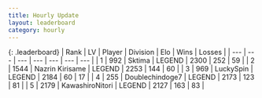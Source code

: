```yaml
---
title: Hourly Update
layout: leaderboard
category: hourly
---
```


{: .leaderboard}
| Rank | LV | Player | Division | Elo | Wins | Losses |
| --- | --- | --- | --- | --- | --- | --- |
| <span data-change="0">1</span> | 992 | <span title="ID: 353063">Sktima</span> | LEGEND | <span data-change="0">2300</span> | <span data-change="0">252</span> | <span data-change="0">59</span> |
| <span data-change="0">2</span> | 1544 | <span title="ID: 315148">Nazrin Kirisame</span> | LEGEND | <span data-change="2">2253</span> | <span data-change="1">144</span> | <span data-change="0">60</span> |
| <span data-change="0">3</span> | 969 | <span title="ID: 498412">LuckySpin</span> | LEGEND | <span data-change="0">2184</span> | <span data-change="0">60</span> | <span data-change="0">17</span> |
| <span data-change="0">4</span> | 255 | <span title="ID: 245040">Doublechindoge7</span> | LEGEND | <span data-change="0">2173</span> | <span data-change="0">123</span> | <span data-change="0">81</span> |
| <span data-change="0">5</span> | 2179 | <span title="ID: 164871">KawashiroNitori</span> | LEGEND | <span data-change="0">2127</span> | <span data-change="0">163</span> | <span data-change="0">83</span> |
